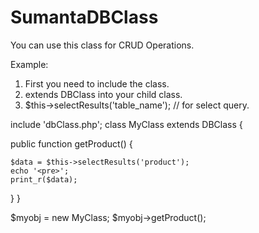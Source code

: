 # SumantaDBClass
You can use this class for CRUD Operations.

Example: 
1. First you need to include the class.
2. extends DBClass into your child class.
3. $this->selectResults('table_name'); // for select query.

include 'dbClass.php';
class MyClass extends DBClass {

  public function getProduct() {

    $data = $this->selectResults('product');
	echo '<pre>';
	print_r($data);
  }
}

$myobj = new MyClass;
$myobj->getProduct();

